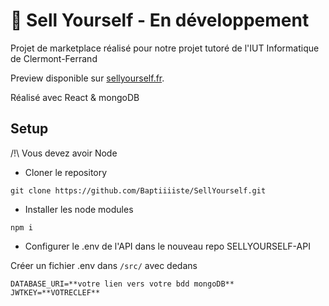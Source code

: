 # 💫 Sell Yourself - En développement
Projet de marketplace réalisé pour notre projet tutoré de l'IUT Informatique de Clermont-Ferrand

Preview disponible sur [sellyourself.fr](sellyourself.fr).

Réalisé avec React & mongoDB

## Setup

/!\ Vous devez avoir Node 

- Cloner le repository
```
git clone https://github.com/Baptiiiiste/SellYourself.git
```

- Installer les node modules
```
npm i
```

- Configurer le .env de l'API dans le nouveau repo SELLYOURSELF-API

Créer un fichier .env dans `/src/` avec dedans 
```
DATABASE_URI=**votre lien vers votre bdd mongoDB**
JWTKEY=**VOTRECLEF**
```
